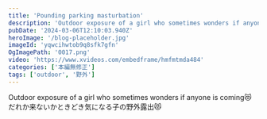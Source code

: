 ```yaml
---
title: 'Pounding parking masturbation'
description: 'Outdoor exposure of a girl who sometimes wonders if anyone is coming😻'
pubDate: '2024-03-06T12:10:03.940Z'
heroImage: '/blog-placeholder.jpg'
imageId: 'yqwcihwtob9q8sfk7gfn'
OgImagePath: '0017.png'
video: 'https://www.xvideos.com/embedframe/hmfmtmda484'
categories: ['本編無修正']
tags: ['outdoor', '野外']
---
```


Outdoor exposure of a girl who sometimes wonders if anyone is coming😻<br>
だれか来ないかときどき気になる子の野外露出😻